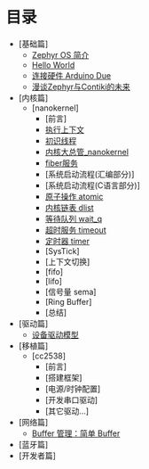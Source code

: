 # 目录

* [基础篇]
   * [Zephyr OS 简介](src/introduce/introduction.md)
   * [Hello World](src/introduce/hello-world.md)
   * [连接硬件 Arduino Due](src/introduce/arduino_due.md)
   * [漫谈Zephyr与Contiki的未来](src/introduce/vs-contiki.md)
* [内核篇]
   * [nanokernel]
      * [前言]
      * [执行上下文](src/kernel/nanokernel/context.md)
      * [初识线程](src/kernel/nanokernel/thread.md)
      * [内核大总管_nanokernel](src/kernel/nanokernel/nanokernel.md)
      * [fiber服务](src/kernel/nanokernel/fiber.md)
      * [系统启动流程(汇编部分)]
      * [系统启动流程(C语言部分)]
      * [原子操作 atomic](src/kernel/nanokernel/atomic.md)
      * [内核链表 dlist](src/kernel/nanokernel/dlist.md)
      * [等待队列 wait_q](src/kernel/nanokernel/wait_q.md)
      * [超时服务 timeout](src/kernel/nanokernel/timeout.md)
      * [定时器 timer](src/kernel/nanokernel/timer.md)
      * [SysTick]
      * [上下文切换]
      * [fifo]
      * [lifo]
      * [信号量 sema]
      * [Ring Buffer]
      * [总结]
* [驱动篇]
   * [设备驱动模型](src/driver/device-driver-module.md)
* [移植篇]
   * [cc2538]
      * [前言]
      * [搭建框架]
      * [电源/时钟配置]
      * [开发串口驱动]
	  * [其它驱动...]
* [网络篇]
   * [Buffer 管理：简单 Buffer](src/net/simply-buf.md)
* [蓝牙篇]
* [开发者篇]
